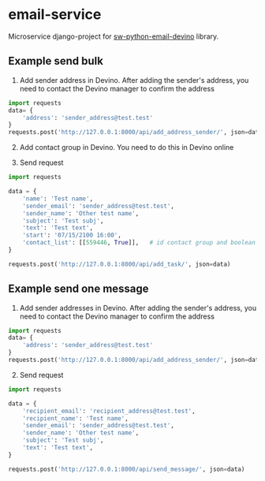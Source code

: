 # email-service
Microservice django-project for [sw-python-email-devino](https://github.com/telminov/sw-python-email-devino) library.

## Example send bulk

1. Add sender address in Devino. After adding the sender's address, you need to contact the Devino manager to confirm the address

```python
import requests
data= {
    'address': 'sender_address@test.test'
}
requests.post('http://127.0.0.1:8000/api/add_address_sender/', json=data)
```
 
2. Add contact group in Devino. You need to do this in Devino online

3. Send request

```python
import requests

data = {
    'name': 'Test name', 
    'sender_email': 'sender_address@test.test', 
    'sender_name': 'Other test name', 
    'subject': 'Test subj', 
    'text': 'Test text', 
    'start': '07/15/2100 16:00', 
    'contact_list': [[559446, True]],   # id contact group and boolean value include or not include a group in the bulk
}

requests.post('http://127.0.0.1:8000/api/add_task/', json=data)
```

## Example send one message

1. Add sender addresses in Devino. After adding the sender's address, you need to contact the Devino manager to confirm the address

```python
import requests
data= {
    'address': 'sender_address@test.test'
}
requests.post('http://127.0.0.1:8000/api/add_address_sender/', json=data)
```

2. Send request

```python
import requests

data = {
    'recipient_email': 'recipient_address@test.test',
    'recipient_name': 'Test name',
    'sender_email': 'sender_address@test.test', 
    'sender_name': 'Other test name', 
    'subject': 'Test subj', 
    'text': 'Test text', 
}

requests.post('http://127.0.0.1:8000/api/send_message/', json=data)
```